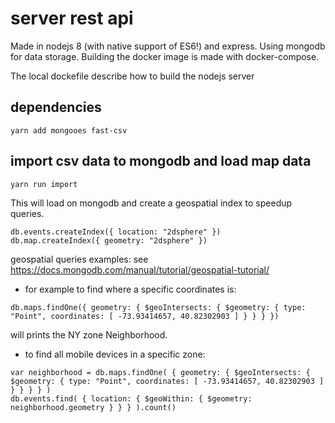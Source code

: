 # server rest api 
Made in nodejs 8 (with native support of ES6!) and express. Using mongodb for data storage.
Building the docker image is made with docker-compose.

The local dockefile describe how to build the nodejs server

## dependencies

```
yarn add mongooes fast-csv
```

## import csv data to mongodb and load map data

```
yarn run import
```

This will load on mongodb and create a geospatial index to speedup queries.

```
db.events.createIndex({ location: "2dsphere" })
db.map.createIndex({ geometry: "2dsphere" })
``` 

geospatial queries examples:
see https://docs.mongodb.com/manual/tutorial/geospatial-tutorial/


- for example to find where a specific coordinates is:
```
db.maps.findOne({ geometry: { $geoIntersects: { $geometry: { type: "Point", coordinates: [ -73.93414657, 40.82302903 ] } } } })
```
will prints the NY zone Neighborhood.

- to find all mobile devices in a specific zone:
```
var neighborhood = db.maps.findOne( { geometry: { $geoIntersects: { $geometry: { type: "Point", coordinates: [ -73.93414657, 40.82302903 ] } } } } )
db.events.find( { location: { $geoWithin: { $geometry: neighborhood.geometry } } } ).count()
```

